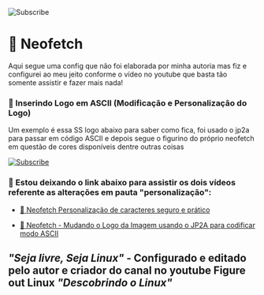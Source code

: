 <img title="Subscribe" src="https://figureoutlinux.github.io/linux/header.png" /></a> 
<br />
#

# 🔰 Neofetch
 Aqui segue uma config que não foi elaborada por minha autoria mas fiz e configurei ao meu jeito conforme o vídeo no youtube
que basta tão somente assistir e fazer mais nada!

### 🔰 Inserindo Logo em ASCII (Modificação e Personalização do Logo)
Um exemplo é essa SS logo abaixo para saber como fica, foi usado o jp2a para passar em código ASCII e depois segue o figurino
do próprio neofetch em questão de cores disponíveis dentre outras coisas

<a href="https://www.youtube.com/channel/UC_XRbJwaHSMLUZWFGndlGTQ?sub_confirmation=1"><img title="Subscribe" src="https://figureoutlinux.github.io/linux/neofetch/a.png" /></a>


 ### 🔰 Estou deixando o link abaixo para assistir os dois vídeos referente as alterações em pauta "personalização":
 
- [🔵 Neofetch Personalização de caracteres seguro e prático](https://www.youtube.com/watch?v=aXNHP30ORNM&t=29s)<br/>

- [🔵 Neofetch - Mudando o Logo da Imagem usando o JP2A para codificar modo ASCII](https://www.youtube.com/watch?v=HeJQeDi5DkQ)<br/>

## *"Seja livre, Seja Linux"* - Configurado e editado pelo autor e criador do canal no youtube Figure out Linux *"Descobrindo o Linux"*
